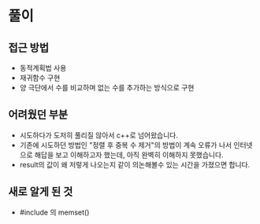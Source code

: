 풀이
====
접근 방법
----------------------
* 동적계획법 사용
* 재귀함수 구현
* 양 극단에서 수를 비교하며 없는 수를 추가하는 방식으로 구현

어려웠던 부분
----------------------
* 시도하다가 도저히 풀리질 않아서 c++로 넘어왔습니다.
* 기존에 시도하던 방법인 "정렬 후 중복 수 제거"의 방법이 계속 오류가 나서 인터넷으로 해답을 보고 이해하고자 했는데, 아직 완벽히 이해하지 못했습니다.
* result의 값이 왜 저렇게 나오는지 같이 의논해볼수 있는 시간을 가졌으면 합니다.

새로 알게 된 것
----------------------
* #include <cstring>의 memset()
